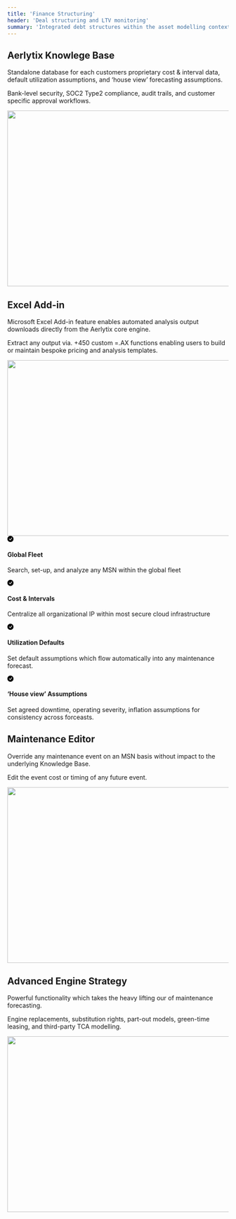 ```yaml
---
title: 'Finance Structuring'
header: 'Deal structuring and LTV monitoring'
summary: 'Integrated debt structures within the asset modelling context for maximized equity returns'
---
```


<!-- Start marketing section -->
<article class="section__product section__spacing-3">
  <div class="container">
    <div class="row gx-lg-5 featurette">
      <div class="col-md-7">
        <h2 class="h1">Aerlytix Knowlege Base</h2>
        <p class="display-7">Standalone database for each customers proprietary cost & interval data, default utilization assumptions, and ‘house view’ forecasting assumptions. </p>
        <p class="display-7">Bank-level security, SOC2 Type2 compliance, audit trails, and customer specific approval workflows.</p>
      </div>
      <div class="card col-md-5">
        <img src="https://placehold.co/600x400" width="600" height="400" />
      </div>
    </div>
  </div>
</article>

<article class="section__product section__spacing-3">
  <div class="container">
    <div class="row gx-lg-5 featurette">
      <div class="col-md-7">
        <h2 class="h1">Excel Add-in</h2>
        <p class="display-7">Microsoft Excel Add-in feature enables automated analysis output downloads directly from the Aerlytix core engine.</p>
        <p class="display-7">Extract any output via. +450 custom =.AX functions enabling users to build or maintain  bespoke pricing and analysis templates.</p>
      </div>
      <div class="card col-md-5">
        <img src="https://placehold.co/600x400" width="600" height="400" />
      </div>
    </div>
  </div>
</article>

<article class="section__spacing-03 mt-5 mb-5 pt-5">
<div class="container">
<!-- <h2 class="h1">In addition...</h2> -->
<div class="row g-4 py-5 row-cols-1 row-cols-lg-4">
      <div class="feature col">
        <div class="feature-icon">
          <svg class="icon__check--success" xmlns="http://www.w3.org/2000/svg" width="1em" height="1em" fill="inherit" viewBox="0 0 16 16">
  <path d="M16 8A8 8 0 1 1 0 8a8 8 0 0 1 16 0zm-3.97-3.03a.75.75 0 0 0-1.08.022L7.477 9.417 5.384 7.323a.75.75 0 0 0-1.06 1.06L6.97 11.03a.75.75 0 0 0 1.079-.02l3.992-4.99a.75.75 0 0 0-.01-1.05z"></path>
</svg>
        </div>
        <h4>Global Fleet</h4>
        <p>Search, set-up, and analyze any MSN within the global fleet</p>
      </div>
      <div class="feature col">
        <div class="feature-icon">
          <svg class="icon__check--success" xmlns="http://www.w3.org/2000/svg" width="1em" height="1em" fill="inherit" viewBox="0 0 16 16">
  <path d="M16 8A8 8 0 1 1 0 8a8 8 0 0 1 16 0zm-3.97-3.03a.75.75 0 0 0-1.08.022L7.477 9.417 5.384 7.323a.75.75 0 0 0-1.06 1.06L6.97 11.03a.75.75 0 0 0 1.079-.02l3.992-4.99a.75.75 0 0 0-.01-1.05z"></path>
</svg>
        </div>
        <h4>Cost & Intervals</h4>
        <p>Centralize all organizational IP within most secure cloud infrastructure</p>
      </div>
      <div class="feature col">
        <div class="feature-icon">
          <svg class="icon__check--success" xmlns="http://www.w3.org/2000/svg" width="1em" height="1em" fill="inherit" viewBox="0 0 16 16">
  <path d="M16 8A8 8 0 1 1 0 8a8 8 0 0 1 16 0zm-3.97-3.03a.75.75 0 0 0-1.08.022L7.477 9.417 5.384 7.323a.75.75 0 0 0-1.06 1.06L6.97 11.03a.75.75 0 0 0 1.079-.02l3.992-4.99a.75.75 0 0 0-.01-1.05z"></path>
</svg>
        </div>
        <h4>Utilization Defaults</h4>
        <p>Set default assumptions which flow automatically into any maintenance forecast.</p>
      </div>
      <div class="feature col">
        <div class="feature-icon">
          <svg class="icon__check--success" xmlns="http://www.w3.org/2000/svg" width="1em" height="1em" fill="inherit" viewBox="0 0 16 16">
  <path d="M16 8A8 8 0 1 1 0 8a8 8 0 0 1 16 0zm-3.97-3.03a.75.75 0 0 0-1.08.022L7.477 9.417 5.384 7.323a.75.75 0 0 0-1.06 1.06L6.97 11.03a.75.75 0 0 0 1.079-.02l3.992-4.99a.75.75 0 0 0-.01-1.05z"></path>
</svg>
        </div>
        <h4>‘House view’ Assumptions</h4>
        <p>Set agreed downtime, operating severity, inflation assumptions for consistency across forceasts.</p>
      </div>
    </div>
</div>
</article>

<article class="section__product section__spacing-3">
  <div class="container">
    <div class="row gx-lg-5 featurette">
      <div class="col-md-7">
        <h2 class="h1">Maintenance Editor</h2>
        <p class="display-7">Override any maintenance event on an MSN basis without impact to the underlying Knowledge Base.</p>
        <p class="display-7">Edit the event cost or timing of any future event.</p>
      </div>
      <div class="card col-md-5">
        <img src="https://placehold.co/600x400" width="600" height="400" />
      </div>
    </div>
  </div>
</article>

<article class="section__product section__spacing-3">
  <div class="container">
    <div class="row gx-lg-5 featurette">
      <div class="col-md-7">
        <h2 class="h1">Advanced Engine Strategy</h2>
        <p class="display-7">Powerful functionality which takes the heavy lifting our of maintenance forecasting.</p>
        <p class="display-7">Engine replacements, substitution rights, part-out models, green-time leasing, and third-party TCA modelling. </p>
      </div>
      <div class="card col-md-5">
        <img src="https://placehold.co/600x400" width="600" height="400" />
      </div>
    </div>
  </div>
</article>

<!-- <div class="airplane__trail-1"></div> -->




